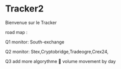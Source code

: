 # Tracker2

Bienvenue sur le Tracker 

road map :

Q1 monitor: South-exchange

Q2 monitor: Stex,Cryptobridge,Tradeogre,Crex24,

Q3 add more algorythme 👀   volume movement by day


